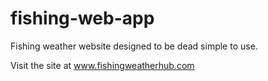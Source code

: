 # fishing-web-app

Fishing weather website designed to be dead simple to use.

Visit the site at www.fishingweatherhub.com
